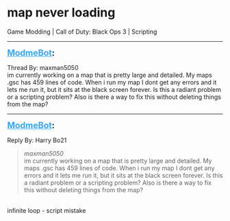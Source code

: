 # map never loading
Game Modding | Call of Duty: Black Ops 3 | Scripting

---
<strong style="font-size: 1.4em;"><span style="text-decoration: underline;text-decoration-color: #34a7f9;"><span style="color:#34a7f9;">ModmeBot</span></span>:</strong>

<p>Thread By: maxman5050<br />im currently working on a map that is pretty large and detailed. My maps .gsc has 459 lines of code. When i run my map I dont get any errors and it lets me run it, but it sits at the black screen forever. Is this a radiant problem or a scripting problem? Also is there a way to fix this without deleting things from the map?</p>

---
<strong style="font-size: 1.4em;"><span style="text-decoration: underline;text-decoration-color: #34a7f9;"><span style="color:#34a7f9;">ModmeBot</span></span>:</strong>

<p>Reply By: Harry Bo21<br /><blockquote><em>maxman5050</em><br />im currently working on a map that is pretty large and detailed. My maps .gsc has 459 lines of code. When i run my map I dont get any errors and it lets me run it, but it sits at the black screen forever. Is this a radiant problem or a scripting problem? Also is there a way to fix this without deleting things from the map?</blockquote><br /> infinite loop - script mistake</p>
